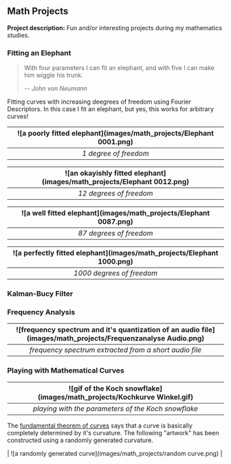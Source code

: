 ## Math Projects

**Project description:** Fun and/or interesting projects during my mathematics studies.

### Fitting an Elephant

> With four parameters I can fit an elephant, and with five I can make him wiggle his trunk.
>
> -- <cite>John von Neumann</cite>

Fitting curves with increasing deegrees of freedom using Fourier Descriptors. In this case I fit an elephant, but yes, this works for arbitrary curves!

| ![a poorly fitted elephant](images/math_projects/Elephant 0001.png) | 
|:--:| 
| *1 degree of freedom* |

| ![an okayishly fitted elephant](images/math_projects/Elephant 0012.png) | 
|:--:| 
| *12 degrees of freedom* |

| ![a well fitted elephant](images/math_projects/Elephant 0087.png) | 
|:--:| 
| *87 degrees of freedom* |

| ![a perfectly fitted elephant](images/math_projects/Elephant 1000.png) | 
|:--:| 
| *1000 degrees of freedom* |

### Kalman-Bucy Filter

### Frequency Analysis

| ![frequency spectrum and it's quantization of an audio file](images/math_projects/Frequenzanalyse Audio.png) | 
|:--:| 
| *frequency spectrum extracted from a short audio file* |

### Playing with Mathematical Curves

| ![gif of the Koch snowflake](images/math_projects/Kochkurve Winkel.gif) | 
|:--:| 
| *playing with the parameters of the Koch snowflake* |

The [fundamental theorem of curves](https://en.wikipedia.org/wiki/Fundamental_theorem_of_curves) says that a curve is basically completely determined by it's curvature. The following "artwork" has been constructed using a randomly generated curvature.

| ![a randomly generated curve](images/math_projects/random curve.png) |
